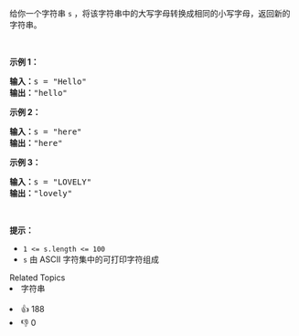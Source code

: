 <p>给你一个字符串 <code>s</code> ，将该字符串中的大写字母转换成相同的小写字母，返回新的字符串。</p>

<p> </p>

<p><strong>示例 1：</strong></p>

<pre>
<strong>输入：</strong>s = "Hello"
<strong>输出：</strong>"hello"
</pre>

<p><strong>示例 2：</strong></p>

<pre>
<strong>输入：</strong>s = "here"
<strong>输出：</strong>"here"
</pre>

<p><strong>示例 3：</strong></p>

<pre>
<strong>输入：</strong>s = "LOVELY"
<strong>输出：</strong>"lovely"
</pre>

<p> </p>

<p><strong>提示：</strong></p>

<ul>
	<li><code>1 <= s.length <= 100</code></li>
	<li><code>s</code> 由 ASCII 字符集中的可打印字符组成</li>
</ul>
<div><div>Related Topics</div><div><li>字符串</li></div></div><br><div><li>👍 188</li><li>👎 0</li></div>